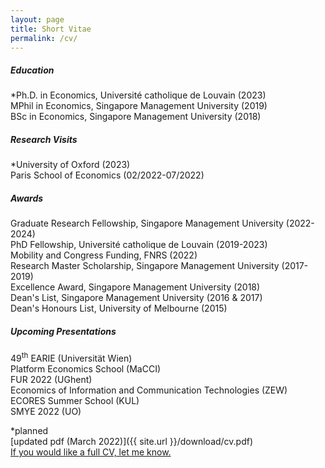 ```yaml
---
layout: page
title: Short Vitae 
permalink: /cv/
---
```


##### Education
*Ph.D. in Economics, Université catholique de Louvain (2023)\
MPhil in Economics, Singapore Management University (2019)\
BSc in Economics, Singapore Management University (2018)

##### Research Visits
*University of Oxford (2023)\
Paris School of Economics (02/2022-07/2022)

##### Awards
Graduate Research Fellowship, Singapore Management University (2022-2024)\
PhD Fellowship, Université catholique de Louvain (2019-2023)\
Mobility and Congress Funding, FNRS (2022)\
Research Master Scholarship, Singapore Management University (2017-2019)\
Excellence Award, Singapore Management University (2018)\
Dean's List, Singapore Management University (2016 & 2017)\
Dean's Honours List, University of Melbourne (2015)

##### Upcoming Presentations
49<sup>th</sup> EARIE (Universität Wien)\
Platform Economics School (MaCCI)\
FUR 2022 (UGhent)\
Economics of Information and Communication Technologies (ZEW)\
ECORES Summer School (KUL)\
SMYE 2022 (UO)


*planned\
[updated pdf (March 2022)]({{ site.url }}/download/cv.pdf)\
[If you would like a full CV, let me know.](mailto:robin.ngjuipin@uclouvain.be)


